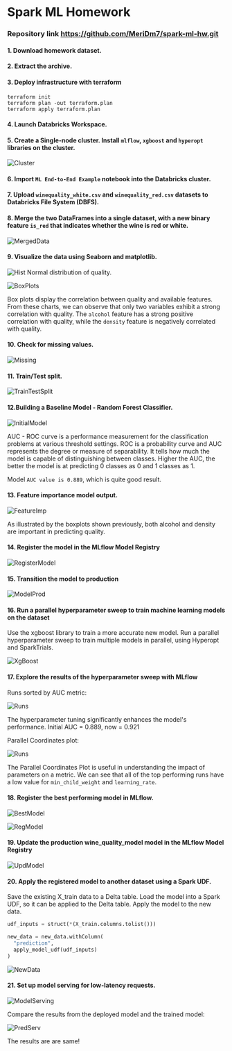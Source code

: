 # Spark ML Homework
### Repository link https://github.com/MeriDm7/spark-ml-hw.git

#### 1. Download homework dataset.
#### 2. Extract the archive.
#### 3. Deploy infrastructure with terraform
```
terraform init
terraform plan -out terraform.plan
terraform apply terraform.plan
```
#### 4. Launch Databricks Workspace.
#### 5. Create a Single-node cluster. Install `mlflow`, `xgboost` and `hyperopt` libraries on the cluster.

![Cluster](docs/Cluster.png)

#### 6. Import `ML End-to-End Example` notebook into the Databricks cluster. 

#### 7. Upload `winequality_white.csv` and `winequality_red.csv` datasets to Databricks File System (DBFS).

#### 8. Merge the two DataFrames into a single dataset, with a new binary feature `is_red` that indicates whether the wine is red or white.

![MergedData](docs/MergedData.png)

#### 9. Visualize the data using Seaborn and matplotlib.

![Hist](docs/Hist.png)
Normal distribution of quality.

![BoxPlots](docs/BoxPlots.png)

Box plots display the correlation between quality and available features. From these charts, we can observe that only two variables exhibit a strong correlation with quality. The `alcohol` feature has a strong positive correlation with quality, while the  `density` feature is negatively correlated with quality.

#### 10. Check for missing values.

![Missing](docs/Missing.png)

#### 11. Train/Test split.

![TrainTestSplit](docs/TrainTestSplit.png)

#### 12.Building a Baseline Model - Random Forest Classifier.
![InitialModel](docs/InitialModel.png)

AUC - ROC curve is a performance measurement for the classification problems at various threshold settings. ROC is a probability curve and AUC represents the degree or measure of separability. It tells how much the model is capable of distinguishing between classes. Higher the AUC, the better the model is at predicting 0 classes as 0 and 1 classes as 1.

Model `AUC value is 0.889`, which is quite good result.

#### 13. Feature importance model output. 

![FeatureImp](docs/FeatureImp.png)

As illustrated by the boxplots shown previously, both alcohol and density are important in predicting quality.

#### 14. Register the model in the MLflow Model Registry

![RegisterModel](docs/RegisterModel.png)

#### 15. Transition the model to production

![ModelProd](docs/ModelProd.png)


#### 16. Run a parallel hyperparameter sweep to train machine learning models on the dataset

Use the xgboost library to train a more accurate new model. Run a parallel hyperparameter sweep to train multiple
models in parallel, using Hyperopt and SparkTrials. 

![XgBoost](docs/XgBoost.png)

#### 17. Explore the results of the hyperparameter sweep with MLflow

Runs sorted by AUC metric:

![Runs](docs/RunsAuc.png)

The hyperparameter tuning significantly enhances the model's performance. Initial AUC = 0.889, now = 0.921

Parallel Coordinates plot:

![Runs](docs/ParallelCoordPlot.png)

The Parallel Coordinates Plot is useful in understanding the impact of parameters on a metric. We can see that all of the top performing runs have a low value for `min_child_weight` and `learning_rate`.


#### 18. Register the best performing model in MLflow.

![BestModel](docs/BestModel.png)

![RegModel](docs/RegModel.png)



#### 19. Update the production wine_quality_model model in the MLflow Model Registry


![UpdModel](docs/UpdModel.png)


#### 20. Apply the registered model to another dataset using a Spark UDF.

Save the existing X_train data to a Delta table. Load the model into a Spark UDF, so it can be applied to the Delta table. Apply the model to the new data.

```py
udf_inputs = struct(*(X_train.columns.tolist()))

new_data = new_data.withColumn(
  "prediction",
  apply_model_udf(udf_inputs)
)
```


![NewData](docs/NewData.png)


#### 21. Set up model serving for low-latency requests.

![ModelServing](docs/ModelServing.png)


Compare the results from the deployed model and the trained model:

![PredServ](docs/PredServ.png)

The results are are same!

